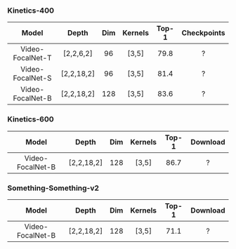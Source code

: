 ### Kinetics-400

|       Model      |    Depth   | Dim | Kernels | Top-1 | Checkpoints |
|:----------------:|:----------:|:---:|:-------:|:-----:|:--------:|
| Video-FocalNet-T |  [2,2,6,2] |  96 |  [3,5]  |  79.8 |   ?   |
| Video-FocalNet-S | [2,2,18,2] |  96 |  [3,5]  |  81.4 |   ?   |
| Video-FocalNet-B | [2,2,18,2] | 128 |  [3,5]  |  83.6 |   ?   |

### Kinetics-600

|       Model      |    Depth   | Dim | Kernels | Top-1 | Download |
|:----------------:|:----------:|:---:|:-------:|:-----:|:--------:|
| Video-FocalNet-B | [2,2,18,2] | 128 |  [3,5]  |  86.7 |   ?   |

### Something-Something-v2

|       Model      |    Depth   | Dim | Kernels | Top-1 | Download |
|:----------------:|:----------:|:---:|:-------:|:-----:|:--------:|
| Video-FocalNet-B | [2,2,18,2] | 128 |  [3,5]  |  71.1 |   ?   |